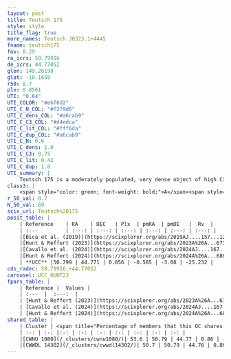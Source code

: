 ```yaml
---
layout: post
title: Teutsch 175
style: style
title_flag: true
more_names: Teutsch J0323.1+4445
fname: teutsch175
fov: 0.29
ra_icrs: 50.79916
de_icrs: 44.77052
glon: 149.26198
glat: -10.1658
r50: 8.7
plx: 0.8561
UTI: "0.64"
UTI_COLOR: "#ebf6d2"
UTI_C_N_COL: "#f2f9d6"
UTI_C_dens_COL: "#a6cab9"
UTI_C_C3_COL: "#d4edca"
UTI_C_lit_COL: "#fff6da"
UTI_C_dup_COL: "#a6cab9"
UTI_C_N: 0.6
UTI_C_dens: 1.0
UTI_C_C3: 0.75
UTI_C_lit: 0.42
UTI_C_dup: 1.0
UTI_summary: |
    Teutsch 175 is a moderately populated, very dense object of high C3 quality. It is poorly studied in the literature. This object shares a significant percentage of members with 2 later reported entries.
class3: |
    <span style="color: green; font-weight: bold;">A</span><span style="color: #FFC300; font-weight: bold;">B</span>
r_50_val: 8.7
N_50_val: 69
scix_url: Teutsch%20175
posit_table: |
    | Reference    | RA    | DEC   | Plx  | pmRA  | pmDE   |  Rv  |
    | :---         | :---: | :---: | :---: | :---: | :---: | :---: |
    |[Bica et al. (2019)](https://scixplorer.org/abs/2019AJ....157...12B) | 50.788 | 44.758 | -- | -- | -- | -- |
    |[Hunt & Reffert (2023)](https://scixplorer.org/abs/2023A%26A...673A.114H) | 50.795 | 44.757 | 0.844 | -0.568 | -3.066 | -29.453 |
    |[Cavallo et al. (2024)](https://scixplorer.org/abs/2024AJ....167...12C) | 50.834 | 44.801 | 0.851 | -- | -- | -- |
    |[Hunt & Reffert (2024)](https://scixplorer.org/abs/2024A%26A...686A..42H) | 50.795 | 44.757 | 0.844 | -0.568 | -3.066 | -29.453 |
    | **UCC** |50.799 | 44.771 | 0.856 | -0.585 | -3.08 | -25.232 | 
cds_radec: 50.79916,+44.77052
carousel: UCC_HUNT23
fpars_table: |
    | Reference |  Values |
    | :---  |  :---:  |
    | [Hunt & Reffert (2023)](https://scixplorer.org/abs/2023A%26A...673A.114H) | `AV50=0.633, diffAV50=1.06, MOD50=10.199, logAge50=7.531` |
    | [Cavallo et al. (2024)](https://scixplorer.org/abs/2024AJ....167...12C) | `AV50=0.88, dMod50=10.28, logAge50=7.36, [Fe/H]50=-0.18` |
    | [Hunt & Reffert (2024)](https://scixplorer.org/abs/2024A%26A...686A..42H) | `MassJ=208.304` |
shared_table: |
    | Cluster | <span title="Percentage of members that this OC shares with the ones listed">%</span>   | RA   | DEC   | Plx   | pmRA  | pmDE  | Rv | UTI |
    | :-: | :-: |:-: | :-: | :-: | :-: | :-: | :-: | :-: |
    |[CWNU 1080](/_clusters/cwnu1080/)| 53.6 | 50.79 | 44.77 | 0.86 | -0.57 | -3.08 | -23.21 |0.0 |
    |[CWWDL 14302](/_clusters/cwwdl14302/)| 50.7 | 50.79 | 44.76 | 0.86 | -0.57 | -3.1 | -24.3 |0.0 |
---
```

